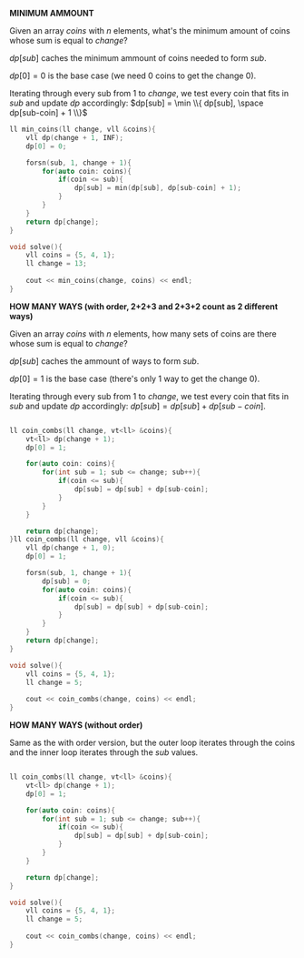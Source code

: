 **MINIMUM AMMOUNT**

Given an array $coins$ with $n$ elements, what's the minimum amount of coins whose sum is equal to $change$?

$dp[sub]$ caches the minimum ammount of coins needed to form $sub$.

$dp[0]  = 0$ is the base case (we need 0 coins to get the change 0).

Iterating through every sub from $1$ to $change$, we test every coin that fits in $sub$ and update $dp$ accordingly: $dp[sub] = \min \\{ dp[sub], \space dp[sub-coin] + 1 \\}$

```c++
ll min_coins(ll change, vll &coins){
    vll dp(change + 1, INF); 
    dp[0] = 0; 

    forsn(sub, 1, change + 1){
        for(auto coin: coins){
            if(coin <= sub){
                dp[sub] = min(dp[sub], dp[sub-coin] + 1);
            }
        }
    }
    return dp[change];
}

void solve(){
    vll coins = {5, 4, 1};
    ll change = 13; 
  
    cout << min_coins(change, coins) << endl;
}
```

**HOW MANY WAYS (with order, 2+2+3 and 2+3+2 count as 2 different ways)**

Given an array $coins$ with $n$ elements, how many sets of coins are there whose sum is equal to $change$?

$dp[sub]$ caches the ammount of ways to form $sub$.

$dp[0]  = 1$ is the base case (there's only $1$ way to get the change $0$).

Iterating through every sub from $1$ to $change$, we test every coin that fits in $sub$ and update $dp$ accordingly: $dp[sub] = dp[sub] + dp[sub-coin]$.

```c++

ll coin_combs(ll change, vt<ll> &coins){
    vt<ll> dp(change + 1);
    dp[0] = 1;

    for(auto coin: coins){
        for(int sub = 1; sub <= change; sub++){
            if(coin <= sub){
                dp[sub] = dp[sub] + dp[sub-coin];
            }
        }
    }

    return dp[change];
}ll coin_combs(ll change, vll &coins){
    vll dp(change + 1, 0); 
    dp[0] = 1; 

    forsn(sub, 1, change + 1){
        dp[sub] = 0;
        for(auto coin: coins){
            if(coin <= sub){
                dp[sub] = dp[sub] + dp[sub-coin];
            }
        }
    }
    return dp[change];
}

void solve(){
    vll coins = {5, 4, 1};
    ll change = 5; 
  
    cout << coin_combs(change, coins) << endl;
}
```

**HOW MANY WAYS (without order)**

Same as the with order version, but the outer loop iterates through the coins and the inner loop iterates through the $sub$ values.


```c++

ll coin_combs(ll change, vt<ll> &coins){
    vt<ll> dp(change + 1);
    dp[0] = 1;

    for(auto coin: coins){
        for(int sub = 1; sub <= change; sub++){
            if(coin <= sub){
                dp[sub] = dp[sub] + dp[sub-coin];
            }
        }
    }

    return dp[change];
}

void solve(){
    vll coins = {5, 4, 1};
    ll change = 5; 
  
    cout << coin_combs(change, coins) << endl;
}
```
